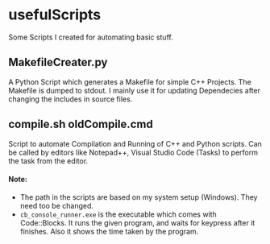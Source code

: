 # usefulScripts
Some Scripts I created for automating basic stuff.


## MakefileCreater.py
A Python Script which generates a Makefile for simple C++ Projects. The Makefile is dumped to stdout. 
I mainly use it for updating Dependecies after changing the includes in source files.

## compile.sh oldCompile.cmd
Script to automate Compilation and Running of C++ and Python scripts.
Can be called by editors like Notepad++, Visual Studio Code (Tasks) to perform the task from the editor.


#### Note:
* The path in the scripts are based on my system setup (Windows). They need too be changed.
* `cb_console_runner.exe` is the executable which comes with Code::Blocks. It runs the given program, and waits for keypress after it finishes. Also it shows the time taken by the program.  